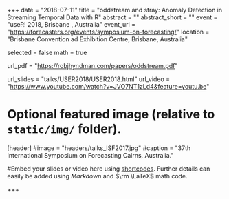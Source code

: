 +++
date = "2018-07-11"
title = "oddstream and stray:  Anomaly Detection in Streaming Temporal Data with R"
abstract = ""
abstract_short = ""
event = "useR! 2018, Brisbane , Australia"
event_url = "https://forecasters.org/events/symposium-on-forecasting/"
location = "Brisbane Convention ad Exhibition Centre, Brisbane, Australia"


selected = false
math = true

url_pdf = "https://robjhyndman.com/papers/oddstream.pdf"

url_slides = "talks/USER2018/USER2018.html"
url_video = "https://www.youtube.com/watch?v=JVO7NT1zLd4&feature=youtu.be"



# Optional featured image (relative to `static/img/` folder).
[header]
#image = "headers/talks_ISF2017.jpg"
#caption = "37th International Symposium on Forecasting Cairns, Australia."


#Embed your slides or video here using [shortcodes](https://gcushen.github.io/hugo-academic-demo/post/writing-markdown-latex/). Further details can easily be added using *Markdown* and $\rm \LaTeX$ math code. 

+++



